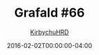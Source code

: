 ---
title: "Grafald #66"
type: "image"
date: 2016-02-02T00:00:00-04:00
draft: false
categories:
- comics
- collaborations
tags:
- grafald
image_path: "../img/2016/66.png"
alt_text: ""
is_subpage: true
author: "[KirbychuHRD](https://cohost.org/KirbychuHRD)"
---